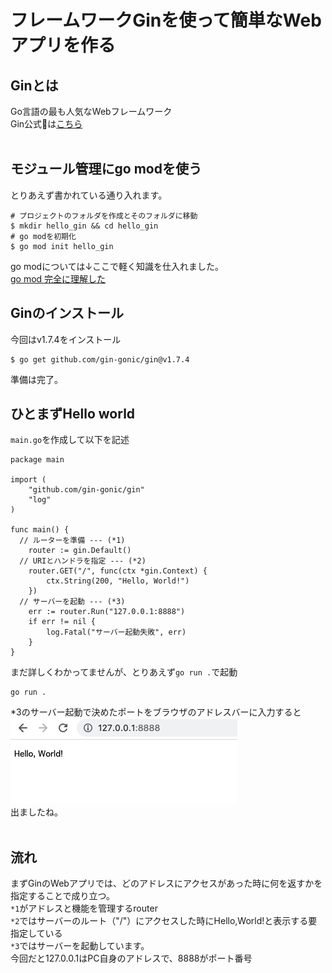 # フレームワークGinを使って簡単なWebアプリを作る
## Ginとは
Go言語の最も人気なWebフレームワーク<br>
Gin公式は[こちら](https://gin-gonic.com/ja/)
<br>
<br>

## モジュール管理にgo modを使う
とりあえず書かれている通り入れます。
```
# プロジェクトのフォルダを作成とそのフォルダに移動
$ mkdir hello_gin && cd hello_gin 
# go modを初期化 
$ go mod init hello_gin
```
go modについては↓ここで軽く知識を仕入れました。<br>
[go mod 完全に理解した](https://zenn.dev/optimisuke/articles/105feac3f8e726830f8c)
<br>

## Ginのインストール
今回はv1.7.4をインストール
```
$ go get github.com/gin-gonic/gin@v1.7.4
```
準備は完了。
<br>

## ひとまずHello world
`main.go`を作成して以下を記述
```
package main

import (
	"github.com/gin-gonic/gin"
	"log"
)

func main() {
  // ルーターを準備 --- (*1)
	router := gin.Default()
  // URIとハンドラを指定 --- (*2)
	router.GET("/", func(ctx *gin.Context) {
		ctx.String(200, "Hello, World!")
	})
  // サーバーを起動 --- (*3)
	err := router.Run("127.0.0.1:8888")
	if err != nil {
		log.Fatal("サーバー起動失敗", err)
	}
}
```
まだ詳しくわかってませんが、とりあえず`go run .`で起動
```
go run .
```
*3のサーバー起動で決めたポートをブラウザのアドレスバーに入力すると<br>
![Hello world表示](./GinImage.png "Hello world")<br>
出ましたね。
<br>
<br>
## 流れ
まずGinのWebアプリでは、どのアドレスにアクセスがあった時に何を返すかを指定することで成り立つ。<br>
`*1`がアドレスと機能を管理するrouter<br>
`*2`ではサーバーのルート（"/"）にアクセスした時にHello,World!と表示する要指定している<br>
`*3`ではサーバーを起動しています。<br>
今回だと127.0.0.1はPC自身のアドレスで、8888がポート番号<br>
